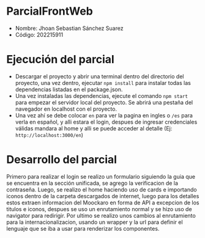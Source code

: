 # ParcialFrontWeb
* Nombre: Jhoan Sebastian Sánchez Suarez
* Código: 202215911
# Ejecución del parcial
* Descargar el proyecto y abrir una terminal dentro del directorio del proyecto, una vez dentro, ejecutar `npm install` para instalar todas las dependencias listadas en el package.json.
* Una vez instaladas las dependencias, ejecute el comando `npm start` para empezar el servidor local del proyecto. Se abrirá una pestaña del navegador en localhost con el proyecto.
* Una vez ahí se debe colocar `en` para ver la pagina en ingles o `/es` para verla en español, y alli estara el login, despues de ingresar credenciales válidas mandara al home y alli se puede acceder al detalle (Ej: `http://localhost:3000/en`)
# Desarrollo del parcial
Primero para realizar el login se realizo un formulario siguiendo la guia que se encuentra en la sección unificada, se agrego la verificacion de la contraseña. Luego, se realizo el home haciendo uso de cards e importando iconos dentro de la carpeta descargados de internet, luego para los detalles estos extraen informacion del Moockaro en forma de API a excepcion de los titulos e iconos, despues se uso un enrutamiento normal y se hizo uso de navigator para redirigir. Por ultimo se realizo unos cambios al enrutamiento para la internacionalizacion, usando un wrapper y la url para definir el lenguaje que se iba a usar para renderizar los componentes. 
